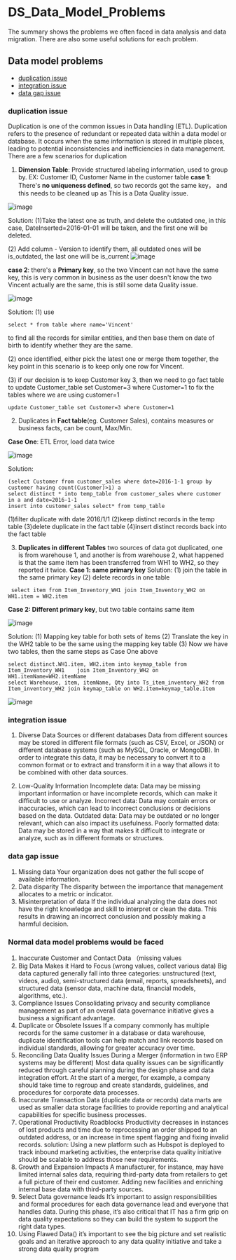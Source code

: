 # DS_Data_Model_Problems

The summary shows the problems we often faced in data analysis and data migration. There are also some useful solutions for each problem.


## Data model problems
- [duplication issue](#duplication-issue)
- [integration issue](#integration-issue)
- [data gap issue](#data-gap-issue)

### duplication issue
Duplication is one of the common issues in Data handling (ETL). Duplication refers to the presence of redundant or repeated data within a data model or database. It occurs when the same information is stored in multiple places, leading to potential inconsistencies and inefficiencies in data management. There are a few scenarios for duplication

1) __Dimension Table__: Provide structured labeling information, used to group by. EX: Customer ID, Customer Name in the customer table
__case 1__: 
There's __no uniqueness defined__, so two records got the same key， and this needs to be cleaned up as This is a Data Quality issue.

![image](https://github.com/yrenn/data_model/assets/118937529/c03748fe-af09-4502-99ee-8dbb6ed87687)

Solution:
(1)Take the latest one as truth, and delete the outdated one, in this case, DateInserted=2016-01-01 will be taken, and the first one will be deleted.

(2) Add column - Version to identify them, all outdated ones will be is_outdated, the last one will be is_current 
![image](https://github.com/yrenn/data_model/assets/118937529/11fcd373-e3cb-4cb8-9610-b648129daf3a)

  __case 2__:
 there's a __Primary key__, so the two Vincent can not have the same key, this is very common in business as the user doesn't know the two   Vincent actually are the same, this is still some data Quality issue.

![image](https://github.com/yrenn/data_model/assets/118937529/88dfe71c-5b6c-4e9b-936e-c70788ff8051)

  Solution:
  (1) use
```
select * from table where name='Vincent' 
```
to find all the records for similar entities, and then base them on date of birth to identify whether they are the same.

  (2) once identified, either pick the latest one or merge them together, the key point in this scenario is to keep only one row for Vincent.

  (3) if our decision is to keep Customer key 3, then we need to go fact table to update Customer_table set Customer=3 where Customer=1 to fix the tables where we are using customer=1

```
update Customer_table set Customer=3 where Customer=1
```

2) Duplicates in __Fact table__(eg. Customer Sales), contains measures or business facts, can be count, Max/Min. 

__Case One__: ETL Error, load data twice

![image](https://github.com/yrenn/data_model/assets/118937529/98d2c44b-1f94-429b-8a39-d2864c5c3bf5)

  Solution:
  ```
  (select Customer from customer_sales where date=2016-1-1 group by customer having count(Customer)>1) a
  select distinct * into temp_table from customer_sales where customer in a and date=2016-1-1
  insert into customer_sales select* from temp_table
  ```
  
(1)filter duplicate with date 2016/1/1
(2)keep distinct records in the temp table
(3)delete duplicate in the fact table
(4)insert distinct records back into the fact table
   

3) __Duplicates in different Tables__
two sources of data got duplicated, one is from warehouse 1, and another is from warehouse 2, what happened is that the same item has been transferred from WH1 to WH2, so they reported it twice. 
 __Case 1: same primary key__
 Solution:
 (1) join the table in the same primary key
 (2) delete records in one table
 
```
 select item from Item_Inventory_WH1 join Item_Inventory_WH2 on WH1.item = WH2.item
```
 __Case 2: Different primary key__, but two table contains same item 


![image](https://github.com/yrenn/data_model/assets/118937529/778224a5-52c4-40c1-b668-2cf04d0d6d73)

Solution:
 (1) Mapping key table for both sets of items
 (2) Translate the key in the WH2 table to be the same using the mapping key table 
 (3) Now we have two tables, then the same steps as Case One above

```
select distinct.WH1.item, WH2.item into keymap_table from Item_Inventory_WH1 	join Item_Inventory_WH2 on WH1.itemName=WH2.itemName
select Warehouse, item, itemName, Qty into Ts_item_inventory_WH2 from 	Item_inventory_WH2 join keymap_table on WH2.item=keymap_table.item
```

![image](https://github.com/yrenn/data_model/assets/118937529/e1bf5e3a-ee74-479b-89ba-14a4e69768aa)

### integration issue

1. Diverse Data Sources or different databases
Data from different sources may be stored in different file formats (such as CSV, Excel, or JSON) or different database systems (such as MySQL, Oracle, or MongoDB). In order to integrate this data, it may be necessary to convert it to a common format or to extract and transform it in a way that allows it to be combined with other data sources.

2. Low-Quality Information
  Incomplete data: Data may be missing important information or have incomplete records, which can make it difficult to use or analyze.
  Incorrect data: Data may contain errors or inaccuracies, which can lead to incorrect conclusions or decisions based on the data.
  Outdated data: Data may be outdated or no longer relevant, which can also impact its usefulness.
  Poorly formatted data: Data may be stored in a way that makes it difficult to integrate or analyze, such as in different formats or structures.

### data gap issue

1. Missing data
Your organization does not gather the full scope of available information.
2. Data disparity
The disparity between the importance that management allocates to a metric or indicator.
3. Misinterpretation of data
If the individual analyzing the data does not have the right knowledge and skill to interpret or clean the data. This results in drawing an incorrect conclusion and possibly making a harmful decision.



### Normal data model problems would be faced
1) Inaccurate Customer and Contact Data （missing values
2) Big Data Makes it Hard to Focus (wrong values, collect various data)
Big data captured generally fall into three categories: unstructured (text, videos, audio), semi-structured data (email, reports, spreadsheets), and structured data (sensor data, machine data, financial models, algorithms, etc.).
3) Compliance Issues
Consolidating privacy and security compliance management as part of an overall data governance initiative gives a business a significant advantage.
4) Duplicate or Obsolete Issues
 If a company commonly has multiple records for the same customer in a database or data warehouse, duplicate identification tools can help match and link records based on individual standards, allowing for greater accuracy over time.
5) Reconciling Data Quality Issues During a Merger (information in two ERP systems may be different)
Most data quality issues can be significantly reduced through careful planning during the design phase and data integration effort. At the start of a merger, for example, a company should take time to regroup and create standards, guidelines, and procedures for corporate data processes.
6) Inaccurate Transaction Data (duplicate data or records)
data marts are used as smaller data storage facilities to provide reporting and analytical capabilities for specific business processes.
7) Operational Productivity Roadblocks
 Productivity decreases in instances of lost products and time due to reprocessing an order shipped to an outdated address, or an increase in time spent flagging and fixing invalid records.
 solution: Using a new platform such as Hubspot is deployed to track inbound marketing activities, the enterprise data quality initiative should be scalable to address those new requirements.
8) Growth and Expansion Impacts
A manufacturer, for instance, may have limited internal sales data, requiring third-party data from retailers to get a full picture of their end customer. Adding new facilities and enriching internal base data with third-party sources. 
9) Select Data governance leads
It’s important to assign responsibilities and formal procedures for each data governance lead and everyone that handles data. During this phase, it’s also critical that IT has a firm grip on data quality expectations so they can build the system to support the right data types.
11) Using Flawed Data()
it’s important to see the big picture and set realistic goals and an iterative approach to any data quality initiative and take a strong data quality program
